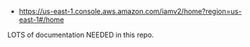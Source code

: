 - https://us-east-1.console.aws.amazon.com/iamv2/home?region=us-east-1#/home

LOTS of documentation NEEDED in this repo. 
